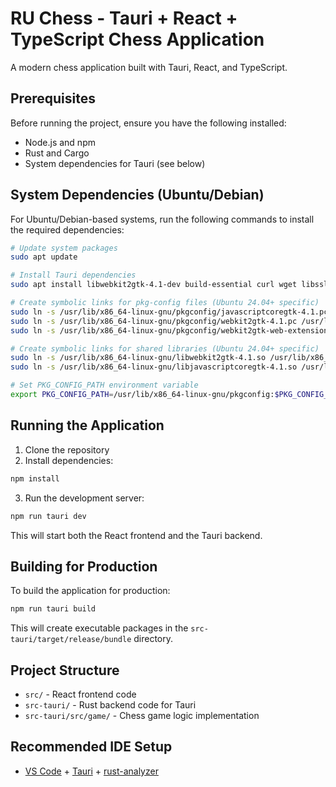 # RU Chess - Tauri + React + TypeScript Chess Application

A modern chess application built with Tauri, React, and TypeScript.

## Prerequisites

Before running the project, ensure you have the following installed:

- Node.js and npm
- Rust and Cargo
- System dependencies for Tauri (see below)

## System Dependencies (Ubuntu/Debian)

For Ubuntu/Debian-based systems, run the following commands to install the required dependencies:

```bash
# Update system packages
sudo apt update

# Install Tauri dependencies
sudo apt install libwebkit2gtk-4.1-dev build-essential curl wget libssl-dev libgtk-3-dev libayatana-appindicator3-dev librsvg2-dev libjavascriptcoregtk-4.1-dev libsoup2.4-dev webkit2gtk-driver

# Create symbolic links for pkg-config files (Ubuntu 24.04+ specific)
sudo ln -s /usr/lib/x86_64-linux-gnu/pkgconfig/javascriptcoregtk-4.1.pc /usr/lib/x86_64-linux-gnu/pkgconfig/javascriptcoregtk-4.0.pc
sudo ln -s /usr/lib/x86_64-linux-gnu/pkgconfig/webkit2gtk-4.1.pc /usr/lib/x86_64-linux-gnu/pkgconfig/webkit2gtk-4.0.pc
sudo ln -s /usr/lib/x86_64-linux-gnu/pkgconfig/webkit2gtk-web-extension-4.1.pc /usr/lib/x86_64-linux-gnu/pkgconfig/webkit2gtk-web-extension-4.0.pc

# Create symbolic links for shared libraries (Ubuntu 24.04+ specific)
sudo ln -s /usr/lib/x86_64-linux-gnu/libwebkit2gtk-4.1.so /usr/lib/x86_64-linux-gnu/libwebkit2gtk-4.0.so
sudo ln -s /usr/lib/x86_64-linux-gnu/libjavascriptcoregtk-4.1.so /usr/lib/x86_64-linux-gnu/libjavascriptcoregtk-4.0.so

# Set PKG_CONFIG_PATH environment variable
export PKG_CONFIG_PATH=/usr/lib/x86_64-linux-gnu/pkgconfig:$PKG_CONFIG_PATH
```

## Running the Application

1. Clone the repository
2. Install dependencies:
```bash
npm install
```
3. Run the development server:
```bash
npm run tauri dev
```

This will start both the React frontend and the Tauri backend.

## Building for Production

To build the application for production:

```bash
npm run tauri build
```

This will create executable packages in the `src-tauri/target/release/bundle` directory.

## Project Structure

- `src/` - React frontend code
- `src-tauri/` - Rust backend code for Tauri
- `src-tauri/src/game/` - Chess game logic implementation

## Recommended IDE Setup

- [VS Code](https://code.visualstudio.com/) + [Tauri](https://marketplace.visualstudio.com/items?itemName=tauri-apps.tauri-vscode) + [rust-analyzer](https://marketplace.visualstudio.com/items?itemName=rust-lang.rust-analyzer)
